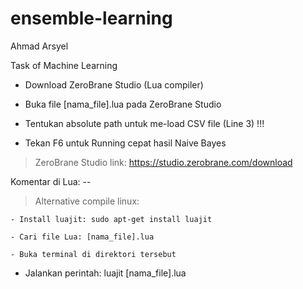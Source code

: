 # ensemble-learning
Ahmad Arsyel

Task of Machine Learning

- Download ZeroBrane Studio (Lua compiler)

- Buka file [nama_file].lua pada ZeroBrane Studio

- Tentukan absolute path untuk me-load CSV file (Line 3) !!!

- Tekan F6 untuk Running cepat hasil Naive Bayes

> ZeroBrane Studio link:
https://studio.zerobrane.com/download

  Komentar di Lua: --

> Alternative compile linux:

	- Install luajit: sudo apt-get install luajit

	- Cari file Lua: [nama_file].lua

	- Buka terminal di direktori tersebut

- Jalankan perintah: luajit [nama_file].lua
